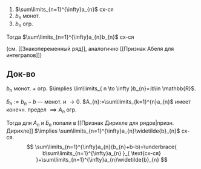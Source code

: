1. $\sum\limits_{n=1}^{\infty}a_{n}$ сх-ся
2. $b_{n}$ монот.
3. $b_{n}$ огр.

Тогда $\sum\limits_{n=1}^{\infty}a_{n}b_{n}$ сх-ся

(см. [[Знакопеременный ряд]], аналогично [[Признак Абеля для интегралов]])
## Док-во

$b_{n}$ монот. + огр. $\implies \lim\limits_{ n \to \infty }b_{n}=:b\in \mathbb{R}$.

$\widetilde{b}_{n}:=b_{n}-b$ — монот. и $\to 0$.
$A_{n}:=\sum\limits_{k=1}^{n}a_{n}$ имеет конечн. предел $\implies A_{n}$ огр.

Тогда для $A_{n}$ и $\widetilde{b}_{n}$ попали в [[Признак Дирихле для рядов|призн. Дирихле]] $\implies \sum\limits_{n=1}^{\infty}a_{n}\widetilde{b}_{n}$ сх-ся.
$$
\sum\limits_{n=1}^{\infty}a_{n}(b_{n}+b-b)=\underbrace{ b\sum\limits_{n=1}^{\infty}a_{n} }_{ \text{сх-ся} }+\sum\limits_{n=1}^{\infty}a_{n}\widetilde{b}_{n}
$$
